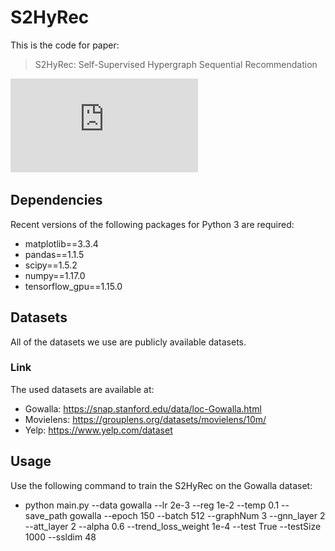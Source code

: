 # S2HyRec

This is the code for paper:
> S2HyRec: Self-Supervised Hypergraph Sequential Recommendation



!["S2HyRec Performance Comparison"](https://github.com/lyyccccccc/S2HyRec/blob/main/S2HyRec-framework.pdf)



## Dependencies
Recent versions of the following packages for Python 3 are required:
* matplotlib==3.3.4
* pandas==1.1.5
* scipy==1.5.2
* numpy==1.17.0
* tensorflow_gpu==1.15.0

## Datasets
All of the datasets we use are publicly available datasets.
### Link
The used datasets are available at:
* Gowalla: https://snap.stanford.edu/data/loc-Gowalla.html
* Movielens: https://grouplens.org/datasets/movielens/10m/
* Yelp: https://www.yelp.com/dataset


## Usage
Use the following command to train the S2HyRec on the Gowalla dataset:

* python main.py --data gowalla --lr 2e-3 --reg 1e-2 --temp 0.1 --save_path gowalla --epoch 150 --batch 512 --graphNum 3 --gnn_layer 2 --att_layer 2  --alpha 0.6 --trend_loss_weight 1e-4  --test True --testSize 1000 --ssldim 48


  
